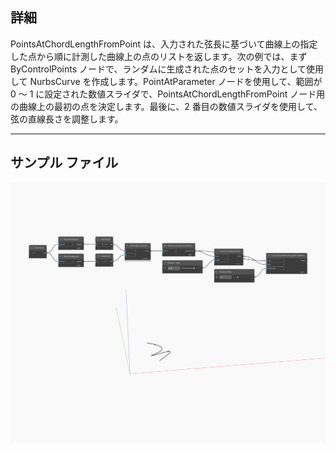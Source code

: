 ## 詳細
PointsAtChordLengthFromPoint は、入力された弦長に基づいて曲線上の指定した点から順に計測した曲線上の点のリストを返します。次の例では、まず ByControlPoints ノードで、ランダムに生成された点のセットを入力として使用して NurbsCurve を作成します。PointAtParameter ノードを使用して、範囲が 0 ～ 1 に設定された数値スライダで、PointsAtChordLengthFromPoint ノード用の曲線上の最初の点を決定します。最後に、2 番目の数値スライダを使用して、弦の直線長さを調整します。
___
## サンプル ファイル

![PointsAtChordLengthFromPoint](./Autodesk.DesignScript.Geometry.Curve.PointsAtChordLengthFromPoint_img.jpg)

